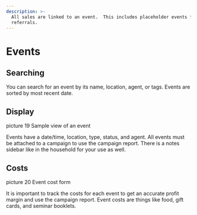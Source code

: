 ```yaml
---
description: >-
  All sales are linked to an event.  This includes placeholder events for
  referrals.
---
```


# Events

## Searching

You can search for an event by its name, location, agent, or tags. Events are sorted by most recent date.

## Display

picture 19 Sample view of an event

Events have a date/time, location, type, status, and agent. All events must be attached to a campaign to use the campaign report. There is a notes sidebar like in the household for your use as well.

## Costs

picture 20 Event cost form

It is important to track the costs for each event to get an accurate profit margin and use the campaign report. Event costs are things like food, gift cards, and seminar booklets.

